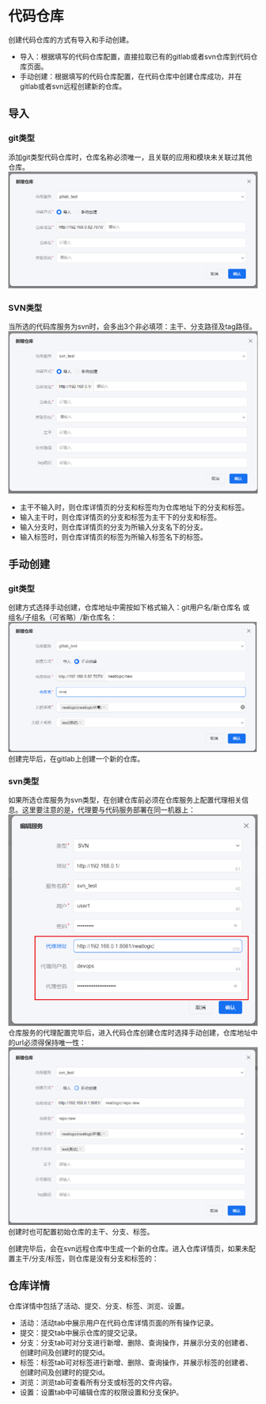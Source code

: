 # 代码仓库
创建代码仓库的方式有导入和手动创建。
- 导入：根据填写的代码仓库配置，直接拉取已有的gitlab或者svn仓库到代码仓库页面。
- 手动创建：根据填写的代码仓库配置，在代码仓库中创建仓库成功，并在gitlab或者svn远程创建新的仓库。

## 导入

### git类型
添加git类型代码仓库时，仓库名称必须唯一，且关联的应用和模块未关联过其他仓库。
![](images/repository_gitlab.png)

### SVN类型
当所选的代码库服务为svn时，会多出3个非必填项：主干、分支路径及tag路径。
![](images/repository_svn.png)
- 主干不输入时，则仓库详情页的分支和标签均为仓库地址下的分支和标签。
- 输入主干时，则仓库详情页的分支和标签为主干下的分支和标签。
- 输入分支时，则仓库详情页的分支为所输入分支名下的分支。
- 输入标签时，则仓库详情页的标签为所输入标签名下的标签。

## 手动创建

### git类型
创建方式选择手动创建，仓库地址中需按如下格式输入：git用户名/新仓库名 或 组名/子组名（可省略）/新仓库名：
![](images/repository_gitlab_new.png)
创建完毕后，在gitlab上创建一个新的仓库。

### svn类型
如果所选仓库服务为svn类型，在创建仓库前必须在仓库服务上配置代理相关信息。这里要注意的是，代理要与代码服务部署在同一机器上：
![](images/service_svn_required.png)
仓库服务的代理配置完毕后，进入代码仓库创建仓库时选择手动创建，仓库地址中的url必须得保持唯一性：
![](images/repository_svn_new.png)
创建时也可配置初始仓库的主干、分支、标签。

创建完毕后，会在svn远程仓库中生成一个新的仓库。进入仓库详情页，如果未配置主干/分支/标签，则仓库是没有分支和标签的：

## 仓库详情
仓库详情中包括了活动、提交、分支、标签、浏览、设置。
- 活动：活动tab中展示用户在代码仓库详情页面的所有操作记录。
- 提交：提交tab中展示仓库的提交记录。
- 分支：分支tab可对分支进行新增、删除、查询操作，并展示分支的创建者、创建时间及创建时的提交id。
- 标签：标签tab可对标签进行新增、删除、查询操作，并展示标签的创建者、创建时间及创建时的提交id。
- 浏览：浏览tab可查看所有分支或标签的文件内容。
- 设置：设置tab中可编辑仓库的权限设置和分支保护。